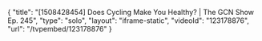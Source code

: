 {
    "title": "[1508428454] Does Cycling Make You Healthy? | The GCN Show Ep. 245",
    "type": "solo",
    "layout": "iframe-static",
    "videoId": "123178876",
    "url": "\/tvpembed\/123178876"
}